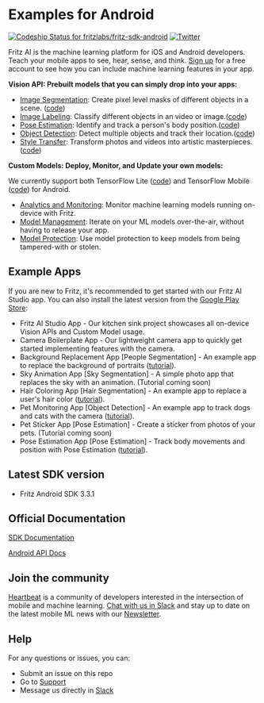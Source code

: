 # Examples for Android

[ ![Codeship Status for fritzlabs/fritz-sdk-android](https://app.codeship.com/projects/c74152e0-65d1-0136-2d69-32e87736c6c6/status?branch=master)](https://app.codeship.com/projects/297281)
[![Twitter](https://img.shields.io/badge/twitter-@fritzlabs-blue.svg?style=flat)](http://twitter.com/fritzlabs)

Fritz AI is the machine learning platform for iOS and Android developers. Teach your mobile apps to see, hear, sense, and think. [Sign up](https://app.fritz.ai/register?utm_source=github&utm_campaign=fritz-examples) for a free account to see how you can include machine learning features in your app.

**Vision API: Prebuilt models that you can simply drop into your apps:**

- [Image Segmentation](https://www.fritz.ai/features/image-segmentation.html?utm_source=github&utm_campaign=fritz-examples): Create pixel level masks of different objects in a scene. ([code](HeartbeatDemoApp/app/src/main/java/ai/fritz/aistudio/activities/vision/ImageSegmentationActivity.java))
- [Image Labeling](https://www.fritz.ai/features/image-labeling.html?utm_source=github&utm_campaign=fritz-examples): Classify different objects in an video or image.([code](HeartbeatDemoApp/app/src/main/java/ai/fritz/aistudio/activities/vision/ImageLabelingActivity.java))
- [Pose Estimation](https://www.fritz.ai/features/pose-estimation.html?utm_source=github&utm_campaign=fritz-examples): Identify and track a person's body position.([code](HeartbeatDemoApp/app/src/main/java/ai/fritz/aistudio/activities/vision/PoseEstimationActivity.java))
- [Object Detection](https://www.fritz.ai/features/object-detection.html?utm_source=github&utm_campaign=fritz-examples): Detect multiple objects and track their location.([code](HeartbeatDemoApp/app/src/main/java/ai/fritz/aistudio/activities/vision/ObjectDetectionActivity.java))
- [Style Transfer](https://www.fritz.ai/features/style-transfer.html?utm_source=github&utm_campaign=fritz-examples): Transform photos and videos into artistic masterpieces.([code](HeartbeatDemoApp/app/src/main/java/ai/fritz/aistudio/activities/vision/StyleTransferActivity.java))

**Custom Models: Deploy, Monitor, and Update your own models:**

We currently support both TensorFlow Lite ([code](HeartbeatDemoApp/app/src/main/java/ai/fritz/aistudio/activities/custommodel/CustomTFLiteActivity.java)) and TensorFlow Mobile ([code]([HeartbeatDemoApp/app/src/main/java/ai/fritz/aistudio/activities/custommodel/CustomTFMobileActivity.java)) for Android.

- [Analytics and Monitoring](https://www.fritz.ai/features/analytics-monitoring.html?utm_source=github&utm_campaign=fritz-examples): Monitor machine learning models running on-device with Fritz.
- [Model Management](https://www.fritz.ai/features/model-management.html?utm_source=github&utm_campaign=fritz-examples): Iterate on your ML models over-the-air, without having to release your app.
- [Model Protection](https://www.fritz.ai/features/model-protection.html?utm_source=github&utm_campaign=fritz-examples): Use model protection to keep models from being tampered-with or stolen.

## Example Apps

If you are new to Fritz, it's recommended to get started with our Fritz AI Studio app. You can also install the latest version from the [Google Play Store](https://play.google.com/store/apps/details?id=ai.fritz.heartbeat&hl=en_US):

- Fritz AI Studio App - Our kitchen sink project showcases all on-device Vision APIs and Custom Model usage.
- Camera Boilerplate App - Our lightweight camera app to quickly get started implementing features with the camera.
- Background Replacement App [People Segmentation] - An example app to replace the background of portraits ([tutorial](https://heartbeat.fritz.ai/image-segmentation-for-android-smart-background-replacement-with-fritz-a09d8b0592a4)).
- Sky Animation App [Sky Segmentation] - A simple photo app that replaces the sky with an animation. (Tutorial coming soon)
- Hair Coloring App [Hair Segmentation] - An example app to replace a user's hair color ([tutorial](https://heartbeat.fritz.ai/embrace-your-new-look-with-hair-segmentation-by-fritz-now-available-for-android-developers-f20f5b4e9ae1)).
- Pet Monitoring App [Object Detection] - An example app to track dogs and cats with the camera ([tutorial](https://medium.freecodecamp.org/a-guide-to-object-detection-with-fritz-build-a-pet-monitoring-app-in-android-with-machine-learning-a8ed500978e5)).
- Pet Sticker App [Pose Estimation] - Create a sticker from photos of your pets. (Tutorial coming soon)
- Pose Estimation App [Pose Estimation] - Track body movements and position with Pose Estimation ([tutorial](https://heartbeat.fritz.ai/pose-estimation-on-android-with-fritz-474e646dfede?utm_source=github&utm_campaign=fritz-examples)).

## Latest SDK version

- Fritz Android SDK 3.3.1

## Official Documentation

[SDK Documentation](https://docs.fritz.ai/?utm_source=github&utm_campaign=fritz-examples)

[Android API Docs](https://docs.fritz.ai/android/latest/index.html?utm_source=github&utm_campaign=fritz-examples)

## Join the community

[Heartbeat](https://heartbeat.fritz.ai/?utm_source=github&utm_campaign=fritz-examples) is a community of developers interested in the intersection of mobile and machine learning. [Chat with us in Slack](https://fritz.ai/slack?utm_source=github&utm_campaign=fritz-examples) and stay up to date on the latest mobile ML news with our [Newsletter](https://mobileml.us16.list-manage.com/subscribe?u=de53bead690affb8e9a21de8f&id=68acb5c0fd).

## Help

For any questions or issues, you can:

- Submit an issue on this repo
- Go to [Support](https://support.fritz.ai/?utm_source=github&utm_campaign=fritz-examples)
- Message us directly in [Slack](https://fritz.ai/slack?utm_source=github&utm_campaign=fritz-examples)
